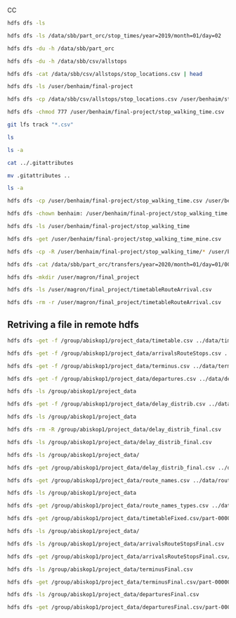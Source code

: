CC

```bash
hdfs dfs -ls
```

```bash
hdfs dfs -ls /data/sbb/part_orc/stop_times/year=2019/month=01/day=02
```

```bash
hdfs dfs -du -h /data/sbb/part_orc
```

```bash
hdfs dfs -du -h /data/sbb/csv/allstops
```

```bash
hdfs dfs -cat /data/sbb/csv/allstops/stop_locations.csv | head
```

```bash
hdfs dfs -ls /user/benhaim/final-project
```

```bash
hdfs dfs -cp /data/sbb/csv/allstops/stop_locations.csv /user/benhaim/stop_locations.csv
```

```bash
hdfs dfs -chmod 777 /user/benhaim/final-project/stop_walking_time.csv
```

```bash
git lfs track "*.csv"
```

```bash
ls
```

```bash
ls -a
```

```bash
cat ../.gitattributes
```

```bash
mv .gitattributes ..
```

```bash
ls -a
```

```bash
hdfs dfs -cp /user/benhaim/final-project/stop_walking_time.csv /user/benhaim/final-project/stop_walking_time_mine.csv
```

```bash
hdfs dfs -chown benhaim: /user/benhaim/final-project/stop_walking_time.csv
```

```bash
hdfs dfs -ls /user/benhaim/final-project/stop_walking_time
```

```bash
hdfs dfs -get /user/benhaim/final-project/stop_walking_time_mine.csv
```

```bash
hdfs dfs -cp -R /user/benhaim/final-project/stop_walking_time/* /user/benhaim/final-project/stop_walking_time_mine/
```

```bash
hdfs dfs -cat /data/sbb/part_orc/transfers/year=2020/month=01/day=01/000000_0 | head
```

```bash
hdfs dfs -mkdir /user/magron/final_project
```

```bash
hdfs dfs -ls /user/magron/final_project/timetableRouteArrival.csv
```

```bash
hdfs dfs -rm -r /user/magron/final_project/timetableRouteArrival.csv
```

## Retriving a file in remote hdfs 

```bash
hdfs dfs -get -f /group/abiskop1/project_data/timetable.csv ../data/timetable.csv
```

```bash
hdfs dfs -get -f /group/abiskop1/project_data/arrivalsRouteStops.csv ../data/arrivalsRouteStops.csv
```

```bash
hdfs dfs -get -f /group/abiskop1/project_data/terminus.csv ../data/terminusRouteStops.csv
```

```bash
hdfs dfs -get -f /group/abiskop1/project_data/departures.csv ../data/departuresRouteStops.csv
```

```bash
hdfs dfs -ls /group/abiskop1/project_data
```

```bash
hdfs dfs -get -f /group/abiskop1/project_data/delay_distrib.csv ../data/delay_distrib.csv
```

```bash
hdfs dfs -ls /group/abiskop1/project_data
```

```bash
hdfs dfs -rm -R /group/abiskop1/project_data/delay_distrib_final.csv
```

```bash
hdfs dfs -ls /group/abiskop1/project_data/delay_distrib_final.csv
```

```bash
hdfs dfs -ls /group/abiskop1/project_data/
```

```bash
hdfs dfs -get /group/abiskop1/project_data/delay_distrib_final.csv ../data/delay_distrib.csv
```

```bash
hdfs dfs -get /group/abiskop1/project_data/route_names.csv ../data/route_names.csv
```

```bash
hdfs dfs -ls /group/abiskop1/project_data
```

```bash
hdfs dfs -get /group/abiskop1/project_data/route_names_types.csv ../data/route_names_types
```

```bash
hdfs dfs -get /group/abiskop1/project_data/timetableFixed.csv/part-00000-438de4fe-4ac2-4fc6-9fe0-1521ebf86d11-c000.csv ../data/timetableF.csv
```

```bash
hdfs dfs -ls /group/abiskop1/project_data/
```

```bash
hdfs dfs -ls /group/abiskop1/project_data/arrivalsRouteStopsFinal.csv
```

```bash
hdfs dfs -get /group/abiskop1/project_data/arrivalsRouteStopsFinal.csv/part-00000-ddc78823-25d9-48d7-b3b1-8ade34f52159-c000.csv ../data/arrivalsFinal.csv
```

```bash
hdfs dfs -ls /group/abiskop1/project_data/terminusFinal.csv
```

```bash
hdfs dfs -get /group/abiskop1/project_data/terminusFinal.csv/part-00000-42723af3-f5dc-4843-bb31-3045ad620923-c000.csv ../data/terminusFinal.csv
```

```bash
hdfs dfs -ls /group/abiskop1/project_data/departuresFinal.csv
```

```bash
hdfs dfs -get /group/abiskop1/project_data/departuresFinal.csv/part-00000-6490bd92-9249-4c34-b2dc-954990e0e3af-c000.csv ../departuresFinal.csv
```

```bash

```
